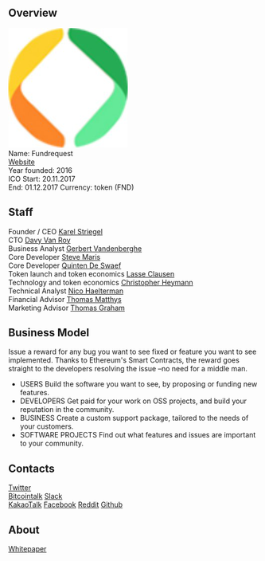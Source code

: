 ## Overview
![Fundrequest logo](../projects/logo/fundrequest.png)  
Name: Fundrequest  
[Website](https://fundrequest.io)   
Year founded:  2016   
ICO Start: 20.11.2017  
End: 01.12.2017
Currency: token (FND)	 
## Staff 
Founder / CEO [Karel Striegel](../people/karel_striegel.md)  
CTO [Davy Van Roy ](../people/davy_van_roy.md)  
Business Analyst [Gerbert Vandenberghe ](../people/gerbert_vandenberghe.md)  
Core Developer [Steve Maris](../people/steve_maris.md)  
Core Developer [Quinten De Swaef](../people/quinten_de_swaef.md)  
Token launch and token economics [Lasse Clausen](../people/lasse_clausen.md)  
Technology and token economics [Christopher Heymann](../people/christopher_heymann.md)  
Technical Analyst  [Nico Haelterman](../people/nico_haelterman.md)  
Financial Advisor [Thomas Matthys](../people/thomas_matthys.md)  
Marketing Advisor [Thomas Graham ](../people/thomas_graham.md)  
## Business Model
  Issue a reward for any bug you want to see fixed or feature you want to see implemented. Thanks to Ethereum's Smart Contracts, the reward goes straight to the developers resolving the issue –no need for a middle man.
  * USERS
Build the software you want to see, by proposing or funding new features.
* DEVELOPERS
Get paid for your work on OSS projects, and build your reputation in the community.
* BUSINESS
Create a custom support package, tailored to the needs of your customers.
* SOFTWARE PROJECTS
Find out what features and issues are important to your community.
## Contacts  
[Twitter](https://twitter.com/fundrequest_io)   
[Bitcointalk](https://bitcointalk.org/index.php?topic=1696378.0)
[Slack](https://fundrequest.slack.com/)  
[KakaoTalk](https://group.kakao.com/_q0wqyP)
[Facebook](https://www.facebook.com/FundRequestplatform/)
[Reddit](https://www.reddit.com/r/fundrequest/)
[Github](https://github.com/fundrequest/)
## About 
[Whitepaper](https://fundrequest.io/whitepaper.pdf)
